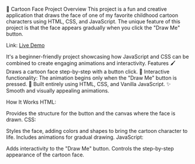 🎨 Cartoon Face Project
Overview
This project is a fun and creative application that draws the face of one of my favorite childhood cartoon characters using HTML, CSS, and JavaScript. The unique feature of this project is that the face appears gradually when you click the "Draw Me" button.

Link: [Live Demo](https://shweta-nigam.github.io/Projects/JS_Basic_Project(24-25)/04_doraemon/) 

It's a beginner-friendly project showcasing how JavaScript and CSS can be combined to create engaging animations and interactivity.
Features
🖌️ Draws a cartoon face step-by-step with a button click.
🎯 Interactive functionality: The animation begins only when the "Draw Me" button is pressed.
🧩 Built entirely using HTML, CSS, and Vanilla JavaScript.
✨ Smooth and visually appealing animations.

How It Works
HTML:

Provides the structure for the button and the canvas where the face is drawn.
CSS:

Styles the face, adding colors and shapes to bring the cartoon character to life.
Includes animations for gradual drawing.
JavaScript:

Adds interactivity to the "Draw Me" button.
Controls the step-by-step appearance of the cartoon face.
